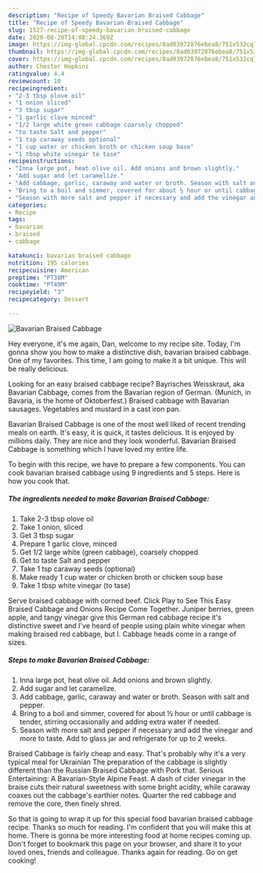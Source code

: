 ```yaml
---
description: "Recipe of Speedy Bavarian Braised Cabbage"
title: "Recipe of Speedy Bavarian Braised Cabbage"
slug: 1527-recipe-of-speedy-bavarian-braised-cabbage
date: 2020-08-20T14:08:24.369Z
image: https://img-global.cpcdn.com/recipes/8ad03972876ebea8/751x532cq70/bavarian-braised-cabbage-recipe-main-photo.jpg
thumbnail: https://img-global.cpcdn.com/recipes/8ad03972876ebea8/751x532cq70/bavarian-braised-cabbage-recipe-main-photo.jpg
cover: https://img-global.cpcdn.com/recipes/8ad03972876ebea8/751x532cq70/bavarian-braised-cabbage-recipe-main-photo.jpg
author: Chester Hopkins
ratingvalue: 4.4
reviewcount: 10
recipeingredient:
- "2-3 tbsp olove oil"
- "1 onion sliced"
- "3 tbsp sugar"
- "1 garlic clove minced"
- "1/2 large white green cabbage coarsely chopped"
- "to taste Salt and pepper"
- "1 tsp caraway seeds optional"
- "1 cup water or chicken broth or chicken soup base"
- "1 tbsp white vinegar to tase"
recipeinstructions:
- "Inna large pot, heat olive oil. Add onions and brown slightly."
- "Add sugar and let caramelize."
- "Add cabbage, garlic, caraway and water or broth. Season with salt and pepper."
- "Bring to a boil and simmer, covered for about ½ hour or until cabbage is tender, stirring occasionally and adding extra water if needed."
- "Season with more salt and pepper if necessary and add the vinegar and more to taste. Add to glass jar and refrigerate for up to 2 weeks."
categories:
- Recipe
tags:
- bavarian
- braised
- cabbage

katakunci: bavarian braised cabbage 
nutrition: 195 calories
recipecuisine: American
preptime: "PT38M"
cooktime: "PT49M"
recipeyield: "3"
recipecategory: Dessert

---
```



![Bavarian Braised Cabbage](https://img-global.cpcdn.com/recipes/8ad03972876ebea8/751x532cq70/bavarian-braised-cabbage-recipe-main-photo.jpg)

Hey everyone, it's me again, Dan, welcome to my recipe site. Today, I'm gonna show you how to make a distinctive dish, bavarian braised cabbage. One of my favorites. This time, I am going to make it a bit unique. This will be really delicious.

Looking for an easy braised cabbage recipe? Bayrisches Weisskraut, aka Bavarian Cabbage, comes from the Bavarian region of German. (Munich, in Bavaria, is the home of Oktoberfest.) Braised cabbage with Bavarian sausages. Vegetables and mustard in a cast iron pan.

Bavarian Braised Cabbage is one of the most well liked of recent trending meals on earth. It's easy, it is quick, it tastes delicious. It is enjoyed by millions daily. They are nice and they look wonderful. Bavarian Braised Cabbage is something which I have loved my entire life.


To begin with this recipe, we have to prepare a few components. You can cook bavarian braised cabbage using 9 ingredients and 5 steps. Here is how you cook that.

<!--inarticleads1-->

##### The ingredients needed to make Bavarian Braised Cabbage:

1. Take 2-3 tbsp olove oil
1. Take 1 onion, sliced
1. Get 3 tbsp sugar
1. Prepare 1 garlic clove, minced
1. Get 1/2 large white (green cabbage), coarsely chopped
1. Get to taste Salt and pepper
1. Take 1 tsp caraway seeds (optional)
1. Make ready 1 cup water or chicken broth or chicken soup base
1. Take 1 tbsp white vinegar (to tase)


Serve braised cabbage with corned beef. Click Play to See This Easy Braised Cabbage and Onions Recipe Come Together. Juniper berries, green apple, and tangy vinegar give this German red cabbage recipe it&#39;s distinctive sweet and I&#39;ve heard of people using plain white vinegar when making braised red cabbage, but I. Cabbage heads come in a range of sizes. 

<!--inarticleads2-->

##### Steps to make Bavarian Braised Cabbage:

1. Inna large pot, heat olive oil. Add onions and brown slightly.
1. Add sugar and let caramelize.
1. Add cabbage, garlic, caraway and water or broth. Season with salt and pepper.
1. Bring to a boil and simmer, covered for about ½ hour or until cabbage is tender, stirring occasionally and adding extra water if needed.
1. Season with more salt and pepper if necessary and add the vinegar and more to taste. Add to glass jar and refrigerate for up to 2 weeks.


Braised Cabbage is fairly cheap and easy. That&#39;s probably why it&#39;s a very typical meal for Ukrainian The preparation of the cabbage is slightly different than the Russian Braised Cabbage with Pork that. Serious Entertaining: A Bavarian-Style Alpine Feast. A dash of cider vinegar in the braise cuts their natural sweetness with some bright acidity, while caraway coaxes out the cabbage&#39;s earthier notes. Quarter the red cabbage and remove the core, then finely shred. 

So that is going to wrap it up for this special food bavarian braised cabbage recipe. Thanks so much for reading. I'm confident that you will make this at home. There is gonna be more interesting food at home recipes coming up. Don't forget to bookmark this page on your browser, and share it to your loved ones, friends and colleague. Thanks again for reading. Go on get cooking!
